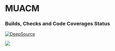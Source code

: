 # MUACM

### Builds, Checks and Code Coverages Status

[![DeepSource](https://deepsource.io/gh/muacm/muacm_website.svg/?label=active+issues&show_trend=true)](https://deepsource.io/gh/muacm/muacm_website/?ref=repository-badge)


<a href="https://github.com/muacm/muacm_website/graphs/contributors">
  <img src="https://contrib.rocks/image?repo=muacm/muacm_website" />
</a>

